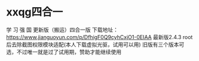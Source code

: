 # xxqg四合一
学 习
强 国
更新版（搬运）四合一版
下载地址：https://www.jianguoyun.com/p/DfhigF0Q9cyhCxjO1-0EIAA
最新版2.4.3 root后去除截图权限模块适配(本人下载虚拟光驱，试用可以用)
旧版有三个版本可选，不过唯一就是过了试用期，赞助才能继续使用
